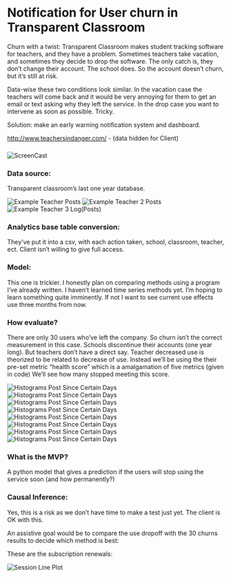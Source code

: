 # Notification for User churn in Transparent Classroom

Churn with a twist: Transparent Classroom makes student tracking software for teachers, and they have a problem. Sometimes teachers take vacation, and sometimes they decide to drop the software. The only catch is, they don’t change their account. The school does. So the account doesn’t churn, but it’s still at risk.

Data-wise these two conditions look similar. In the vacation case the teachers will come back and it would be very annoying for them to get an email or text asking why they left the service. In the drop case you want to intervene as soon as possible. Tricky. 

Solution: make an early warning notification system and dashboard.

http://www.teachersindanger.com/ - (data hidden for Client)

###
![ScreenCast](img/tc_screencast9.gif)

### Data source:

Transparent classroom’s last one year database.

![Example Teacher Posts](img/Class_77_log_posts.png)
![Example Teacher 2 Posts](img/class_852_posts.png)
![Example Teacher 3 Log(Posts)](img/class_47_log_posts.png)

### Analytics base table conversion:

They’ve put it into a csv, with each action taken, school, classroom, teacher, ect. Client isn’t willing to give full access.


### Model:

This one is trickier. I honestly plan on comparing methods using a program I’ve already written.
I haven’t learned time series methods yet. I’m hoping to learn something quite imminently. If not I want to see current use effects use three months from now.

### How evaluate?

There are only 30 users who’ve left the company. So churn isn’t the correct measurement in this case. Schools discontinue their accounts (one year long). But teachers don’t have a direct say. Teacher decreased use is theorized to be related to decrease of use. Instead we’ll be using the their pre-set metric “health score” which is a amalgamation of five metrics (given in code)
We’ll see how many stopped meeting this score.

![Histograms Post Since Certain Days](img/days_with_one_post_since_feb_15_2018.png)
![Histograms Post Since Certain Days](img/log_days_with_one_post_since_feb_15_2018.png)
![Histograms Post Since Certain Days](img/days_with_one_post_since_feb_15_2011.png)
![Histograms Post Since Certain Days](img/log_days_with_one_post_since_feb_15_2011.png)
![Histograms Post Since Certain Days](img/hist_post_since_jan_15_2018.png)
![Histograms Post Since Certain Days](img/hist_log_post_since_jan_15_2018.png)
![Histograms Post Since Certain Days](img/hist_post_since_feb_15_2011.png)
![Histograms Post Since Certain Days](img/hist_log_post_since_feb_15_2011.png)

### What is the MVP?

A python model that gives a prediction if the users will stop using the service soon (and how permanently?)

### Causal Inference:
Yes, this is a risk as we don’t have time to make a test just yet. The client is OK with this.

An assistive goal would be to compare the use dropoff with the 30 churns results to decide which method is best:

These are the subscription renewals:

![Session Line Plot](img/session_line_plot.png)
